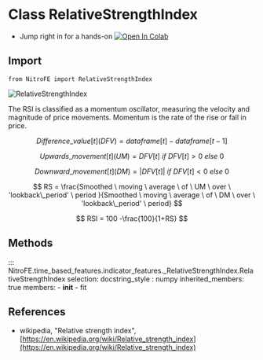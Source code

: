 

# Class RelativeStrengthIndex

* Jump right in for a hands-on [![Open In Colab](https://camo.githubusercontent.com/52feade06f2fecbf006889a904d221e6a730c194/68747470733a2f2f636f6c61622e72657365617263682e676f6f676c652e636f6d2f6173736574732f636f6c61622d62616467652e737667)](https://colab.research.google.com/drive/1KBPprLc9lDPZTOXWsMh06JjANor15Yxp?usp=sharing)

## Import
`
from NitroFE import RelativeStrengthIndex
`

![RelativeStrengthIndex](https://media.giphy.com/media/588gu1EXpuqJxvl9mk/giphy.gif)

The RSI is classified as a momentum oscillator, measuring the velocity and magnitude of price movements. Momentum is the rate of the rise or fall in price. 

$$
Difference\_value[t] (DFV) = dataframe[t] - dataframe[t-1]
$$

$$
Upwards\_movement[t] (UM) = DFV[t] \ if \ DFV[t]>0 \ else \ 0
$$

$$
Downward\_movement[t] (DM) = |DFV[t]| \ if \ DFV[t]<0 \ else \ 0
$$

$$
RS = \frac{Smoothed \ moving \ average \ of \ UM \ over \ 'lookback\_period' \ period }{Smoothed \ moving \ average \ of \ DM \ over \ 'lookback\_period' \ period}
$$

$$
RSI = 100 -\frac{100}{1+RS}
$$



## Methods

::: NitroFE.time_based_features.indicator_features._RelativeStrengthIndex.RelativeStrengthIndex
    selection:
        docstring_style : numpy
        inherited_members: true
        members:
        - __init__
        - fit

References
----------
* wikipedia, "Relative strength index",
    [https://en.wikipedia.org/wiki/Relative_strength_index](https://en.wikipedia.org/wiki/Relative_strength_index)